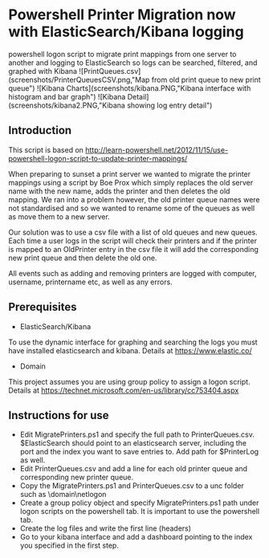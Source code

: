 Powershell Printer Migration now with ElasticSearch/Kibana logging
==================================================================

powershell logon script to migrate print mappings from one server to another and logging to ElasticSearch so logs can be searched, filtered, and graphed with Kibana
![PrintQueues.csv](screenshots/PrinterQueuesCSV.png,"Map from old print queue to new print queue")
![Kibana Charts](screenshots/kibana.PNG,"Kibana interface with histogram and bar graph")
![Kibana Detail](screenshots/kibana2.PNG,"Kibana showing log entry detail")

Introduction
------------
This script is based on http://learn-powershell.net/2012/11/15/use-powershell-logon-script-to-update-printer-mappings/

When preparing to sunset a print server we wanted to migrate the printer mappings using a script by Boe Prox which simply replaces the old server name with the new name, adds the printer and then deletes the old mapping. We ran into a problem however, the old printer queue names were not standardised and so we wanted to rename some of the queues as well as move them to a new server.

Our solution was to use a csv file with a list of old queues and new queues. Each time a user logs in the script will check their printers and if the printer is mapped to an OldPrinter entry in the csv file it will add the corresponding new print queue and then delete the old one.

All events such as adding and removing printers are logged with computer, username, printername etc, as well as any errors.

Prerequisites
-------------
* ElasticSearch/Kibana 

To use the dynamic interface for graphing and searching the logs you must have installed elasticsearch and kibana. Details at https://www.elastic.co/
* Domain 

This project assumes you are using group policy to assign a logon script. Details at https://technet.microsoft.com/en-us/library/cc753404.aspx

Instructions for use
--------------------

* Edit MigratePrinters.ps1 and specify the full path to PrinterQueues.csv. $ElasticSearch should point to an elasticsearch server, including the port and the index you want to save entries to. Add path for $PrinterLog as well.
* Edit PrinterQueues.csv and add a line for each old printer queue and corresponding new printer queue.
* Copy the MigratePrinters.ps1 and PrinterQueues.csv to a unc folder such as \\domain\netlogon
* Create a group policy object and specify MigratePrinters.ps1 path under logon scripts on the powershell tab. It is important to use the powershell tab.
* Create the log files and write the first line (headers)
* Go to your kibana interface and add a dashboard pointing to the index you specified in the first step.